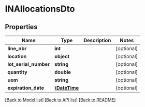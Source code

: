 # INAllocationsDto

## Properties
Name | Type | Description | Notes
------------ | ------------- | ------------- | -------------
**line_nbr** | **int** |  | [optional] 
**location** | **object** |  | [optional] 
**lot_serial_number** | **string** |  | [optional] 
**quantity** | **double** |  | [optional] 
**uom** | **string** |  | [optional] 
**expiration_date** | [**\DateTime**](\DateTime.md) |  | [optional] 

[[Back to Model list]](../README.md#documentation-for-models) [[Back to API list]](../README.md#documentation-for-api-endpoints) [[Back to README]](../README.md)


